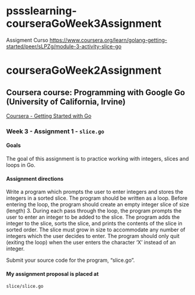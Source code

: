 # pssslearning-courseraGoWeek3Assignment
Assigment Curso https://www.coursera.org/learn/golang-getting-started/peer/sLPZg/module-3-activity-slice-go

# courseraGoWeek2Assignment
## Coursera course: Programming with Google Go (University of California, Irvine) 

[Coursera - Getting Started with Go](https://www.coursera.org/learn/golang-getting-started/home/welcome)

### Week 3 - Assignment 1 - `slice.go`

#### Goals

The goal of this assignment is to practice working with integers, slices and loops in Go.

#### Assignment directions

Write a program which prompts the user to enter integers and stores the integers in a sorted slice. The program should be written as a loop. Before entering the loop, the program should create an empty integer slice of size (length) 3. During each pass through the loop, the program prompts the user to enter an integer to be added to the slice. The program adds the integer to the slice, sorts the slice, and prints the contents of the slice in sorted order. The slice must grow in size to accommodate any number of integers which the user decides to enter. The program should only quit (exiting the loop) when the user enters the character ‘X’ instead of an integer.

Submit your source code for the program, “slice.go”.

#### My assignment proposal is placed at
```sh
slice/slice.go
```

